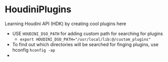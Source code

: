 # HoudiniPlugins
Learning Houdini API (HDK) by creating cool plugins here

- USE `HOUDINI_DSO_PATH` for adding custom path for searching for plugins
  - `export HOUDINI_DSO_PATH="/usr/local/lib:@/custom_plugins"`
- To find out which directories will be searched for finging plugins, use hconfig `hconfig -ap`
- 
